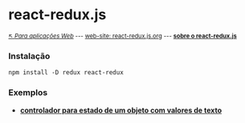 # react-redux.js

<sub>[:arrow_upper_left: *Para aplicações Web*](../readme.md) --- [web-site: react-redux.js.org](https://react-redux.js.org/) --- [**sobre o react-redux.js**](about.md) <sub>

### Instalação
```
npm install -D redux react-redux
```

### Exemplos 

- [**controlador para estado de um objeto com valores de texto**](sample1/readme.md) 
